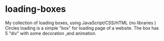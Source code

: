 # loading-boxes
My collection of loading boxes, using JavaScript/CSS/HTML (no libraries )
Circles loading is a simple "box" for loading page of a website. The box has 5 "div" with some decoration ,and animation. 
